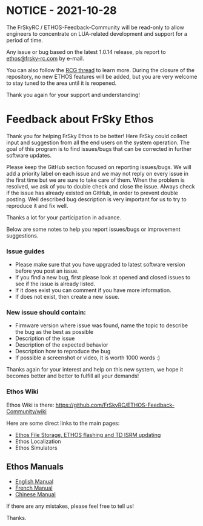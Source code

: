 # NOTICE  - 2021-10-28

The FrSkyRC / ETHOS-Feedback-Community will be read-only to allow engineers to concentrate on LUA-related development and support for a period of time.

Any issue or bug based on the latest 1.0.14 release, pls report to ethos@frsky-rc.com by e-mail.

You can also follow the [RCG thread](https://www.rcgroups.com/forums/showthread.php?3703807-New-%C2%96-FrSky-X20-X20S-X20HD-Tandem-and-ETHOS) to learn more. During the closure of the repository, no new ETHOS features will be added, but you are very welcome to stay tuned to the area until it is reopened.

Thank you again for your support and understanding!


# Feedback about FrSky Ethos

Thank you for helping FrSky Ethos to be better! Here FrSky could collect input and suggestion from all the end users on the system operation. The goal of this program is to find issues/bugs that can be corrected in further software updates.

Please keep the GitHub section focused on reporting issues/bugs. We will add a priority label on each issue and we may not reply on every issue in the first time but we are sure to take care of them. When the problem is resolved, we ask of you to double check and close the issue. Always check if the issue has already existed on GitHub, in order to prevent 
double posting. Well described bug description is very important for us to try to reproduce it and fix well. 

Thanks a lot for your participation in advance.

Below are some notes to help you report issues/bugs or improvement suggestions. 

### Issue guides
* Please make sure that you have upgraded to latest software version before you post an issue. 
* If you find a new bug, first please look at opened and closed issues to see if the issue is already listed.
* If it does exist you can comment if you have more information. 
* If does not exist, then create a new issue. 

### New issue should contain:
* Firmware version where issue was found, name the topic to describe the bug as the best as possible 
* Description of the issue 
* Description of the expected behavior
* Description how to reproduce the bug
* If possible a screenshot or video, it is worth 1000 words :) 

Thanks again for your interest and help on this new system, we hope it becomes better and better to fulfill all your demands!

### Ethos Wiki
Ethos Wiki is there: https://github.com/FrSkyRC/ETHOS-Feedback-Community/wiki

Here are some direct links to the main pages:
* [Ethos File Storage, ETHOS flashing and TD ISRM updating](https://github.com/FrSkyRC/ETHOS-Feedback-Community/wiki/ETHOS-File-Storage)
* Ethos Localization 
* Ethos Simulators

## Ethos Manuals
* [English Manual](https://github.com/FrSkyRC/ETHOS-Feedback-Community/raw/main/X20%20and%20Ethos%20User%20Manual_1.0.11_rev18.pdf)
* [French Manual](https://github.com/FrSkyRC/ETHOS-Feedback-Community/raw/main/X20%20and%20Ethos%20User%20Manual_1.0.11_rev18%20-%20FR.pdf)
* [Chinese Manual](https://github.com/FrSkyRC/ETHOS-Feedback-Community/raw/main/X20%20and%20Ethos%20User%20Manual_1.0.10_rev16%20-%20CN.pdf)

If there are any mistakes, please feel free to tell us!

Thanks.

